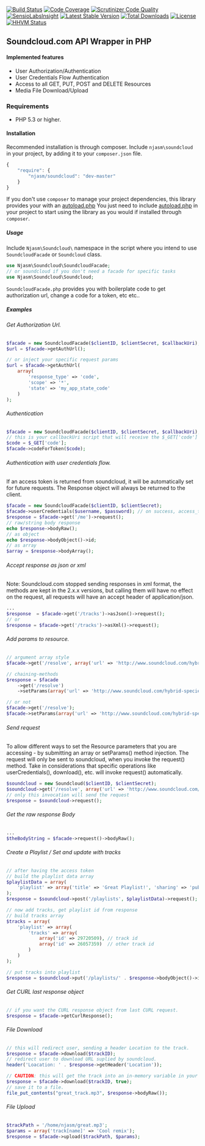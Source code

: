 [![Build Status](https://travis-ci.org/njasm/soundcloud.svg?branch=master)](https://travis-ci.org/njasm/soundcloud) [![Code Coverage](https://scrutinizer-ci.com/g/njasm/soundcloud/badges/coverage.png?b=master)](https://scrutinizer-ci.com/g/njasm/soundcloud/?branch=master) [![Scrutinizer Code Quality](https://scrutinizer-ci.com/g/njasm/soundcloud/badges/quality-score.png?b=master)](https://scrutinizer-ci.com/g/njasm/soundcloud/?branch=master)
[![SensioLabsInsight](https://insight.sensiolabs.com/projects/afcaecc0-c5e8-45ad-b083-5aa1e9a64b51/mini.png)](https://insight.sensiolabs.com/projects/afcaecc0-c5e8-45ad-b083-5aa1e9a64b51)
[![Latest Stable Version](https://poser.pugx.org/njasm/soundcloud/v/stable.png)](https://packagist.org/packages/njasm/soundcloud) [![Total Downloads](https://poser.pugx.org/njasm/soundcloud/downloads.png)](https://packagist.org/packages/njasm/soundcloud) [![License](https://poser.pugx.org/njasm/soundcloud/license.png)](https://packagist.org/packages/njasm/soundcloud) [![HHVM Status](http://hhvm.h4cc.de/badge/njasm/soundcloud.png)](http://hhvm.h4cc.de/package/njasm/soundcloud) 

## Soundcloud.com API Wrapper in PHP

#### Implemented features 

* User Authorization/Authentication
* User Credentials Flow Authentication
* Access to all GET, PUT, POST and DELETE Resources
* Media File Download/Upload

### Requirements

 - PHP 5.3 or higher.

#### Installation

Recommended installation is through composer. 
Include ``njasm\soundcloud`` in your project, by adding it to your ``composer.json`` file.

```javascript
{
    "require": {
        "njasm/soundcloud": "dev-master"
    }
}
```

If you don't use ``composer`` to manage your project dependencies, this library provides your with an 
[autoload.php](https://github.com/njasm/soundcloud/blob/master/src/Soundcloud/autoload.php)
You just need to include [autoload.php](https://github.com/njasm/soundcloud/blob/master/src/Soundcloud/autoload.php) in your project to start using the library as you would if installed through
``composer``.

##### Usage

Include ``Njasm\Soundcloud\`` namespace in the script where you intend to use ``SoundcloudFacade`` or ``Soundcloud`` class.

```php
use Njasm\Soundcloud\SoundcloudFacade;
// or soundcloud if you don't need a facade for specific tasks
use Njasm\Soundcloud\Soundcloud;
```
``SoundcloudFacade.php`` provides you with boilerplate code to get authorization url, change a code for a token, etc etc..

##### Examples
###### Get Authorization Url.
```php
$facade = new SoundcloudFacade($clientID, $clientSecret, $callbackUri);
$url = $facade->getAuthUrl();

// or inject your specific request params
$url = $facade->getAuthUrl(
    array(
        'response_type' => 'code',
        'scope' => '*',
        'state' => 'my_app_state_code'
    )
);
```

###### Authentication 
```php
$facade = new SoundcloudFacade($clientID, $clientSecret, $callbackUri);
// this is your callbackUri script that will receive the $_GET['code']
$code = $_GET['code'];
$facade->codeForToken($code); 

```

###### Authentication with user credentials flow.
If an access token is returned from soundcloud, it will be automatically set for future requests. 
The Response object will always be returned to the client.
```php
$facade = new SoundcloudFacade($clientID, $clientSecret);
$facade->userCredentials($username, $password); // on success, access_token is set by default for next requests.
$response = $facade->get('/me')->request();
// raw/string body response
echo $response->bodyRaw();
// as object
echo $response->bodyObject()->id;
// as array
$array = $response->bodyArray();
```

###### Accept response as json or xml

Note: Soundcloud.com stopped sending responses in xml format, the methods are kept in the 2.x.x versions, but calling
them will have no effect on the request, all requests will have an accept header of application/json.

```php
...
$response  = $facade->get('/tracks')->asJson()->request();
// or
$response = $facade->get('/tracks')->asXml()->request();
```

###### Add params to resource.
```php
// argument array style
$facade->get('/resolve', array('url' => 'http://www.soundcloud.com/hybrid-species'));

// chaining-methods
$response = $facade
    ->get('/resolve')
    ->setParams(array('url' => 'http://www.soundcloud.com/hybrid-species'));

// or not
$facade->get('/resolve');
$facade->setParams(array('url' => 'http://www.soundcloud.com/hybrid-species'));
```

###### Send request
To allow different ways to set the Resource parameters that you are accessing - by submitting an array or 
setParams() method injection. The request will only be sent to soundcloud, when you invoke the request() method.
Take in considerations that specific operations like userCredentials(), download(), etc. will invoke request()
automatically.

```php
$soundcloud = new Soundcloud($clientID, $clientSecret);
$soundcloud->get('/resolve', array('url' => 'http://www.soundcloud.com/hybrid-species'));
// only this invocation will send the request
$response = $soundcloud->request();
```

###### Get the raw response Body
```php
...
$theBodyString = $facade->request()->bodyRaw();
```

###### Create a Playlist / Set and update with tracks
```php
// after having the access token
// build the playlist data array
$playlistData = array(
    'playlist' => array('title' => 'Great Playlist!', 'sharing' => 'public')
);
$response = $soundcloud->post('/playlists', $playlistData)->request();

// now add tracks, get playlist id from response
// build tracks array
$tracks = array(
    'playlist' => array(
        'tracks' => array(
            array('id' => 29720509), // track id
            array('id' => 26057359)  // other track id
        )
    )
);

// put tracks into playlist
$response = $soundcloud->put('/playlists/' . $response->bodyObject()->id, $tracks)->request();
```

###### Get CURL last response object
```php
// if you want the CURL response object from last CURL request.
$response = $facade->getCurlResponse();
```

###### File Download
```php
// this will redirect user, sending a header Location to the track.
$response = $facade->download($trackID);
// redirect user to download URL suplied by soundcloud.
header('Loacation: ' . $response->getHeader('Location'));

// CAUTION: this will get the track into an in-memory variable in your server.
$response = $facade->download($trackID, true);
// save it to a file.
file_put_contents("great_track.mp3", $response->bodyRaw());
```

###### File Upload
```php
$trackPath = '/home/njasm/great.mp3';
$params = array('track[name]' => 'Cool remix');
$response = $facade->upload($trackPath, $params);
```
